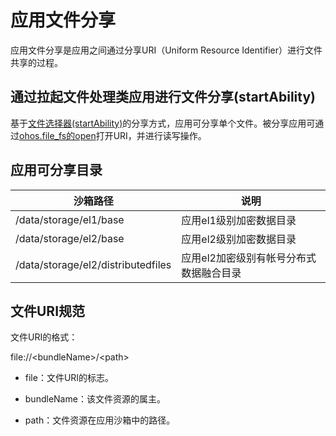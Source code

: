 # 应用文件分享

应用文件分享是应用之间通过分享URI（Uniform Resource Identifier）进行文件共享的过程。

## 通过拉起文件处理类应用进行文件分享(startAbility)

基于[文件选择器(startAbility)](../application-models/cj-file-processing-apps-startup.md)的分享方式，应用可分享单个文件。被分享应用可通过[ohos.file_fs的open](../../../API_Reference/source_zh_cn/apis/CoreFileKit/cj-apis-file_fs.md#static-func-openstring-int64)打开URI，并进行读写操作。

## 应用可分享目录

| 沙箱路径                             | 说明   |
| -------                              |  ---- |
| /data/storage/el1/base               |  应用el1级别加密数据目录 |
| /data/storage/el2/base               |  应用el2级别加密数据目录 |
| /data/storage/el2/distributedfiles   |  应用el2加密级别有帐号分布式数据融合目录 |

## 文件URI规范

文件URI的格式：

file://&lt;bundleName&gt;/&lt;path&gt;

- file：文件URI的标志。

- bundleName：该文件资源的属主。

- path：文件资源在应用沙箱中的路径。
